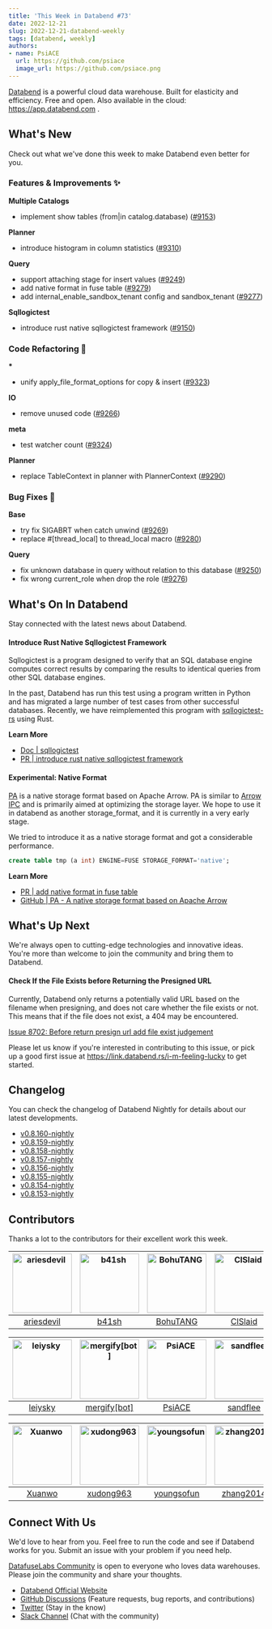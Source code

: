 ```yaml
---
title: 'This Week in Databend #73'
date: 2022-12-21
slug: 2022-12-21-databend-weekly
tags: [databend, weekly]
authors:
- name: PsiACE
  url: https://github.com/psiace
  image_url: https://github.com/psiace.png
---
```


[Databend](https://github.com/datafuselabs/databend) is a powerful cloud data warehouse. Built for elasticity and efficiency. Free and open. Also available in the cloud: <https://app.databend.com> .

## What's New

Check out what we've done this week to make Databend even better for you.

### Features & Improvements :sparkles:

**Multiple Catalogs**

- implement show tables (from|in catalog.database) ([#9153](https://github.com/datafuselabs/databend/pull/9153))

**Planner**

- introduce histogram in column statistics ([#9310](https://github.com/datafuselabs/databend/pull/9310))

**Query**

- support attaching stage for insert values ([#9249](https://github.com/datafuselabs/databend/pull/9249))
- add native format in fuse table ([#9279](https://github.com/datafuselabs/databend/pull/9279))
- add internal_enable_sandbox_tenant config and sandbox_tenant ([#9277](https://github.com/datafuselabs/databend/pull/9277))

**Sqllogictest**

- introduce rust native sqllogictest framework ([#9150](https://github.com/datafuselabs/databend/pull/9150))

### Code Refactoring :tada:

**\***

- unify apply_file_format_options for copy & insert ([#9323](https://github.com/datafuselabs/databend/pull/9323))

**IO**

- remove unused code ([#9266](https://github.com/datafuselabs/databend/pull/9266))

**meta**

- test watcher count ([#9324](https://github.com/datafuselabs/databend/pull/9324))

**Planner**

- replace TableContext in planner with PlannerContext ([#9290](https://github.com/datafuselabs/databend/pull/9290))

### Bug Fixes :wrench:

**Base**

- try fix SIGABRT when catch unwind ([#9269](https://github.com/datafuselabs/databend/pull/9269))
- replace #[thread_local] to thread_local macro ([#9280](https://github.com/datafuselabs/databend/pull/9280))

**Query**

- fix unknown database in query without relation to this database ([#9250](https://github.com/datafuselabs/databend/pull/9250))
- fix wrong current_role when drop the role ([#9276](https://github.com/datafuselabs/databend/pull/9276))

## What's On In Databend

Stay connected with the latest news about Databend.

#### Introduce Rust Native Sqllogictest Framework

Sqllogictest is a program designed to verify that an SQL database engine computes correct results by comparing the results to identical queries from other SQL database engines. 

In the past, Databend has run this test using a program written in Python and has migrated a large number of test cases from other successful databases. Recently, we have reimplemented this program with [sqllogictest-rs](https://github.com/risinglightdb/sqllogictest-rs) using Rust.

**Learn More**

- [Doc | sqllogictest](https://github.com/datafuselabs/databend/tree/main/tests/sqllogictests)
- [PR | introduce rust native sqllogictest framework](https://github.com/datafuselabs/databend/pull/9150)

#### Experimental: Native Format

[PA](https://github.com/sundy-li/pa) is a native storage format based on Apache Arrow. PA is similar to [Arrow IPC](https://arrow.apache.org/docs/python/ipc.html) and is primarily aimed at optimizing the storage layer. We hope to use it in databend as another storage_format, and it is currently in a very early stage.

We tried to introduce it as a native storage format and got a considerable performance.

```sql
create table tmp (a int) ENGINE=FUSE STORAGE_FORMAT='native';
```

**Learn More**

- [PR | add native format in fuse table](https://github.com/datafuselabs/databend/pull/9279)
- [GitHub | PA - A native storage format based on Apache Arrow](https://github.com/sundy-li/pa)

## What's Up Next

We're always open to cutting-edge technologies and innovative ideas. You're more than welcome to join the community and bring them to Databend.

#### Check If the File Exists before Returning the Presigned URL

Currently, Databend only returns a potentially valid URL based on the filename when presigning, and does not care whether the file exists or not. This means that if the file does not exist, a 404 may be encountered.

[Issue 8702: Before return presign url add file exist judgement](https://github.com/datafuselabs/databend/issues/8702)

Please let us know if you're interested in contributing to this issue, or pick up a good first issue at <https://link.databend.rs/i-m-feeling-lucky> to get started.

## Changelog

You can check the changelog of Databend Nightly for details about our latest developments.

- [v0.8.160-nightly](https://github.com/datafuselabs/databend/releases/tag/v0.8.160-nightly)
- [v0.8.159-nightly](https://github.com/datafuselabs/databend/releases/tag/v0.8.159-nightly)
- [v0.8.158-nightly](https://github.com/datafuselabs/databend/releases/tag/v0.8.158-nightly)
- [v0.8.157-nightly](https://github.com/datafuselabs/databend/releases/tag/v0.8.157-nightly)
- [v0.8.156-nightly](https://github.com/datafuselabs/databend/releases/tag/v0.8.156-nightly)
- [v0.8.155-nightly](https://github.com/datafuselabs/databend/releases/tag/v0.8.155-nightly)
- [v0.8.154-nightly](https://github.com/datafuselabs/databend/releases/tag/v0.8.154-nightly)
- [v0.8.153-nightly](https://github.com/datafuselabs/databend/releases/tag/v0.8.153-nightly)

## Contributors

Thanks a lot to the contributors for their excellent work this week.

[<img alt="ariesdevil" src="https://avatars.githubusercontent.com/u/7812909?v=4&s=117" width="117" />](https://github.com/ariesdevil) |[<img alt="b41sh" src="https://avatars.githubusercontent.com/u/1070352?v=4&s=117" width="117" />](https://github.com/b41sh) |[<img alt="BohuTANG" src="https://avatars.githubusercontent.com/u/172204?v=4&s=117" width="117" />](https://github.com/BohuTANG) |[<img alt="ClSlaid" src="https://avatars.githubusercontent.com/u/44747719?v=4&s=117" width="117" />](https://github.com/ClSlaid) |[<img alt="drmingdrmer" src="https://avatars.githubusercontent.com/u/44069?v=4&s=117" width="117" />](https://github.com/drmingdrmer) |[<img alt="everpcpc" src="https://avatars.githubusercontent.com/u/1808802?v=4&s=117" width="117" />](https://github.com/everpcpc) |
:---: |:---: |:---: |:---: |:---: |:---: |
[ariesdevil](https://github.com/ariesdevil) |[b41sh](https://github.com/b41sh) |[BohuTANG](https://github.com/BohuTANG) |[ClSlaid](https://github.com/ClSlaid) |[drmingdrmer](https://github.com/drmingdrmer) |[everpcpc](https://github.com/everpcpc) |

[<img alt="leiysky" src="https://avatars.githubusercontent.com/u/22445410?v=4&s=117" width="117" />](https://github.com/leiysky) |[<img alt="mergify[bot]" src="https://avatars.githubusercontent.com/in/10562?v=4&s=117" width="117" />](https://github.com/apps/mergify) |[<img alt="PsiACE" src="https://avatars.githubusercontent.com/u/36896360?v=4&s=117" width="117" />](https://github.com/PsiACE) |[<img alt="sandflee" src="https://avatars.githubusercontent.com/u/5102100?v=4&s=117" width="117" />](https://github.com/sandflee) |[<img alt="soyeric128" src="https://avatars.githubusercontent.com/u/106025534?v=4&s=117" width="117" />](https://github.com/soyeric128) |[<img alt="sundy-li" src="https://avatars.githubusercontent.com/u/3325189?v=4&s=117" width="117" />](https://github.com/sundy-li) |
:---: |:---: |:---: |:---: |:---: |:---: |
[leiysky](https://github.com/leiysky) |[mergify[bot]](https://github.com/apps/mergify) |[PsiACE](https://github.com/PsiACE) |[sandflee](https://github.com/sandflee) |[soyeric128](https://github.com/soyeric128) |[sundy-li](https://github.com/sundy-li) |

[<img alt="Xuanwo" src="https://avatars.githubusercontent.com/u/5351546?v=4&s=117" width="117" />](https://github.com/Xuanwo) |[<img alt="xudong963" src="https://avatars.githubusercontent.com/u/41979257?v=4&s=117" width="117" />](https://github.com/xudong963) |[<img alt="youngsofun" src="https://avatars.githubusercontent.com/u/5782159?v=4&s=117" width="117" />](https://github.com/youngsofun) |[<img alt="zhang2014" src="https://avatars.githubusercontent.com/u/8087042?v=4&s=117" width="117" />](https://github.com/zhang2014) |[<img alt="ZhiHanZ" src="https://avatars.githubusercontent.com/u/25170437?v=4&s=117" width="117" />](https://github.com/ZhiHanZ) |[<img alt="zhyass" src="https://avatars.githubusercontent.com/u/34016424?v=4&s=117" width="117" />](https://github.com/zhyass) |
:---: |:---: |:---: |:---: |:---: |:---: |
[Xuanwo](https://github.com/Xuanwo) |[xudong963](https://github.com/xudong963) |[youngsofun](https://github.com/youngsofun) |[zhang2014](https://github.com/zhang2014) |[ZhiHanZ](https://github.com/ZhiHanZ) |[zhyass](https://github.com/zhyass) |

## Connect With Us

We'd love to hear from you. Feel free to run the code and see if Databend works for you. Submit an issue with your problem if you need help.

[DatafuseLabs Community](https://github.com/datafuselabs/) is open to everyone who loves data warehouses. Please join the community and share your thoughts.

- [Databend Official Website](https://databend.rs)
- [GitHub Discussions](https://github.com/datafuselabs/databend/discussions) (Feature requests, bug reports, and contributions)
- [Twitter](https://twitter.com/Datafuse_Labs) (Stay in the know)
- [Slack Channel](https://link.databend.rs/join-slack) (Chat with the community)
